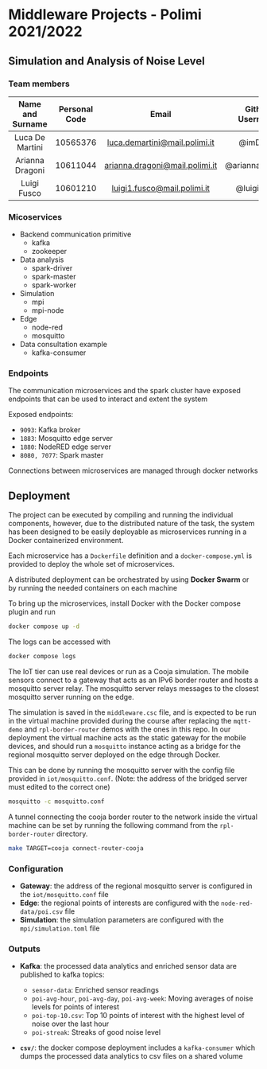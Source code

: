 # Middleware Projects - Polimi 2021/2022

## Simulation and Analysis of Noise Level

### Team members
 Name and Surname | Personal Code |             Email             | Github Username 
:---: |:-------------:|:-----------------------------:| :---:
 Luca De Martini |   10565376    | luca.demartini@mail.polimi.it | @imDema 
 Arianna Dragoni |   10611044   |   arianna.dragoni@mail.polimi.it  |        @ariannadragonii       
 Luigi Fusco |   10601210    |  luigi1.fusco@mail.polimi.it  |        @luigifusco        


### Micoservices

+ Backend communication primitive
    + kafka
    + zookeeper
+ Data analysis
    + spark-driver
    + spark-master
    + spark-worker
+ Simulation
    + mpi
    + mpi-node
+ Edge
    + node-red
    + mosquitto
+ Data consultation example
    + kafka-consumer

### Endpoints

The communication microservices and the spark cluster have exposed endpoints that can be used to interact and extent the system

Exposed endpoints:
+ `9093`: Kafka broker
+ `1883`: Mosquitto edge server
+ `1880`: NodeRED edge server
+ `8080, 7077`: Spark master

Connections between microservices are managed through docker networks
## Deployment

The project can be executed by compiling and running the individual components, however, due to the distributed nature of the task, the system has been designed to be easily deployable as microservices running in a Docker containerized environment.

Each microservice has a `Dockerfile` definition and a `docker-compose.yml` is provided to deploy the whole set of microservices.

A distributed deployment can be orchestrated by using **Docker Swarm** or by running the needed containers on each machine

To bring up the microservices, install Docker with the Docker compose plugin and run
```sh
docker compose up -d
```

The logs can be accessed with
```sh
docker compose logs
```

The IoT tier can use real devices or run as a Cooja simulation.
The mobile sensors connect to a gateway that acts as an IPv6 border router and hosts a mosquitto server relay.
The mosquitto server relays messages to the closest mosquitto server running on the edge.

The simulation is saved in the `middleware.csc` file, and is expected to be run in the virtual machine
provided during the course after replacing the `mqtt-demo` and `rpl-border-router` demos with the ones in this repo.
In our deployment the virtual machine acts as the static gateway for the mobile devices, and should run a `mosquitto`
instance acting as a bridge for the regional mosquitto server deployed on the edge through Docker.

This can be done by running the mosquitto server with the config file provided in `iot/mosquitto.conf`. (Note: the address of the bridged server must edited to the correct one)
```sh
mosquitto -c mosquitto.conf
```
A tunnel connecting the cooja border router
to the network inside the virtual machine can be set by running the following command from the `rpl-border-router` directory.
```sh
make TARGET=cooja connect-router-cooja
```

### Configuration

+ **Gateway**: the address of the regional mosquitto server is configured in the `iot/mosquitto.conf` file
+ **Edge**: the regional points of interests are configured with the `node-red-data/poi.csv` file
+ **Simulation**: the simulation parameters are configured with the `mpi/simulation.toml` file

### Outputs

+ **Kafka**: the processed data analytics and enriched sensor data are published to kafka topics:
    + `sensor-data`: Enriched sensor readings
    + `poi-avg-hour`, `poi-avg-day`, `poi-avg-week`: Moving averages of noise levels for points of interest
    + `poi-top-10.csv`: Top 10 points of interest with the highest level of noise over the last hour
    + `poi-streak`: Streaks of good noise level

+ **`csv/`**: the docker compose deployment includes a `kafka-consumer` which dumps the processed data analytics to csv files on a shared volume
